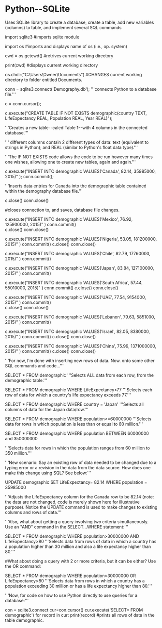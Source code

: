# Python--SQLite
Uses SQLite library to create a database, create a table, add new variables (columns) to table, and implement several SQL commands


import sqlite3
#imports sqlite module

import os
#imports and displays name of os (i.e., op. system)

cwd = os.getcwd()
#retrives current working directory

print(cwd)
#displays current working directory

os.chdir("C:\\Users\\Owner\\Documents")
#CHANGES current working directory to folder entitled Documents.

conn = sqlite3.connect('Demography.db');
'''connects Python to a database file.'''

c = conn.cursor();

c.execute("CREATE TABLE IF NOT EXISTS demographic(country TEXT, LifeExpectancy REAL, Population REAL, Year REAL)");

'''Creates a new table--caled Table 1--with 4 columns 
in the connected database.'''

''' different columns contain 2 different types of data: text (equivalent to strings in Python);
and REAL (similar to Python's float data type).'''

'''The IF NOT EXISTS code allows the code to be run
however many times one wishes, allowing one to create
new tables, again and again.'''

c.execute("INSERT INTO demographic VALUES('Canada', 82.14, 35985000, 2015)" );
conn.commit();
    
'''Inserts data entries for Canada into the demographic table 
    contained within the demography database file.'''

c.close()
conn.close()

#closes connection to, and saves, database file changes.


c.execute("INSERT INTO demographic VALUES('Mexico', 76.92, 125900000, 2015)" )
conn.commit()    
c.close()
conn.close()
    
c.execute("INSERT INTO demographic VALUES('Nigeria', 53.05, 181200000, 2015)" )
conn.commit()
c.close()
conn.close()
    

c.execute("INSERT INTO demographic VALUES('Chile', 82.79, 17760000, 2015)" )
conn.commit()

c.execute("INSERT INTO demographic VALUES('Japan', 83.84, 127100000, 2015)" )
conn.commit()

c.execute("INSERT INTO demographic VALUES('South Africa', 57.44, 55010000, 2015)" )
conn.commit()
c.close()
conn.close()    
    
c.execute("INSERT INTO demographic VALUES('UAE', 77.54, 9154000, 2015)" )
conn.commit()    
c.close()
conn.close()
    
c.execute("INSERT INTO demographic VALUES('Lebanon', 79.63, 5851000, 2015)" )
conn.commit()
    
c.execute("INSERT INTO demographic VALUES('Israel', 82.05, 8380000, 2015)" )
conn.commit()
c.close()
conn.close()
    
c.execute("INSERT INTO demographic VALUES('China', 75.99, 1371000000, 2015)" )
conn.commit()
c.close()
conn.close()

'''For now, I'm done with inserting new rows of data. 
Now. onto some other SQL commands and code...'''

SELECT * FROM demographic
'''Selects ALL data from each row, from the demographic table.'''

SELECT * FROM demographic WHERE LifeExpectancy>77
'''Selects each row of data for which a country's life expectancy
exceeds 77.'''

SELECT * FROM demographic WHERE country = 'Japan'
'''Selects all columns of data for the Japan data/row.'''

SELECT * FROM demographic WHERE population<=60000000
 '''Selects data for rows in which population is less than or equal to 60 million.'''
 
 SELECT * FROM demographic WHERE population BETWEEN 60000000 and 350000000

'''Selects data for rows in which the population ranges from
 60 million to 350 million.'''
 
 '''New scenario: Say an existing row of data needed to be changed due to
 a typing error or a revision in the data from the data source.
 How does one make this change using SQL? See below:'''
 
 UPDATE demographic SET  LifeExpectancy= 82.14 WHERE population = 35985000
 
 '''Adjusts the LifeExpectancy column for the Canada row to be 82.14 
 (note: the data are not changed, code is merely shown here for illustrative purpose).
 Notice the UPDATE command is used to make changes to existing columns and rows of data.'''
 
'''Also, what about getting a query involving two criteria
simultaneously. Use an "AND" command in the SELECT...WHERE
statement:'''

SELECT * FROM demographic WHERE population>30000000 AND LifeExpectancy>80
'''Selects data from rows of data in which a country has a
population higher than 30 million and also a life expectancy 
higher than 80.'''

#What about doing a query with 2 or more criteria, but it can be either? Use the OR command:

SELECT * FROM demographic WHERE population>30000000 OR LifeExpectancy>80
'''Selects data from rows in which a country has a population
exceeding 30 million or has a life expectancy higher than 80.'''

'''Now, for code on how to use Python directly to use 
queries for a database:'''

con = sqlite3.connect
cur=con.cursor()
cur.execute('SELECT* FROM  demographic')
for record in cur:
    print(record)
   #prints all rows of data in the table demographic.
